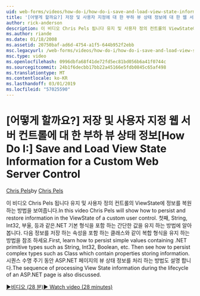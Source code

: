 ```yaml
---
uid: web-forms/videos/how-do-i/how-do-i-save-and-load-view-state-information-for-a-custom-web-server-control
title: '[어떻게 할까요?] 저장 및 사용자 지정에 대 한 부하 뷰 상태 정보에 대 한 웹 서버 컨트롤 | Microsoft Docs'
author: rick-anderson
description: 이 비디오 Chris Pels 됩니다 유지 및 사용자 정의 컨트롤의 ViewState에 정보를 복원 하는 방법을 보여줍니다. 먼저 간단한 값을 유지 하는 방법 알아보기...
ms.author: riande
ms.date: 01/18/2008
ms.assetid: 20750baf-ad6d-4754-a1f5-644b952f2ebb
msc.legacyurl: /web-forms/videos/how-do-i/how-do-i-save-and-load-view-state-information-for-a-custom-web-server-control
msc.type: video
ms.openlocfilehash: 0996dbfa68f41de72fd5ec81bd056b6a41f0744c
ms.sourcegitcommit: 24b1f6decbb17bb22a45166e5fdb0845c65af498
ms.translationtype: MT
ms.contentlocale: ko-KR
ms.lasthandoff: 03/01/2019
ms.locfileid: "57025590"
---
```

<a name="how-do-i-save-and-load-view-state-information-for-a-custom-web-server-control"></a><span data-ttu-id="bf4bf-104">[어떻게 할까요?] 저장 및 사용자 지정 웹 서버 컨트롤에 대 한 부하 뷰 상태 정보</span><span class="sxs-lookup"><span data-stu-id="bf4bf-104">[How Do I:] Save and Load View State Information for a Custom Web Server Control</span></span>
====================
<span data-ttu-id="bf4bf-105">[Chris Pels](https://twitter.com/chrispels)</span><span class="sxs-lookup"><span data-stu-id="bf4bf-105">by [Chris Pels](https://twitter.com/chrispels)</span></span>

<span data-ttu-id="bf4bf-106">이 비디오 Chris Pels 됩니다 유지 및 사용자 정의 컨트롤의 ViewState에 정보를 복원 하는 방법을 보여줍니다.</span><span class="sxs-lookup"><span data-stu-id="bf4bf-106">In this video Chris Pels will show how to persist and restore information in the ViewState of a custom user control.</span></span> <span data-ttu-id="bf4bf-107">첫째, String, Int32, 부울, 등과 같은.NET 기본 형식을 포함 하는 간단한 값을 유지 하는 방법에 알아봅니다. 다음 정보를 저장 하는 속성을 포함 하는 클래스와 같이 복합 형식을 유지 하는 방법을 참조 하세요.</span><span class="sxs-lookup"><span data-stu-id="bf4bf-107">First, learn how to persist simple values containing .NET primitive types such as String, Int32, Boolean, etc. Then see how to persist complex types such as Class which contain properties storing information.</span></span> <span data-ttu-id="bf4bf-108">시퀀스 수명 주기 동안 ASP.NET 페이지의 뷰 상태 정보를 처리 하는 방법도 설명 합니다.</span><span class="sxs-lookup"><span data-stu-id="bf4bf-108">The sequence of processing View State information during the lifecycle of an ASP.NET page is also discussed.</span></span>

[<span data-ttu-id="bf4bf-109">&#9654;비디오 (28 분)</span><span class="sxs-lookup"><span data-stu-id="bf4bf-109">&#9654; Watch video (28 minutes)</span></span>](https://channel9.msdn.com/Blogs/ASP-NET-Site-Videos/how-do-i-save-and-load-view-state-information-for-a-custom-web-server-control)
